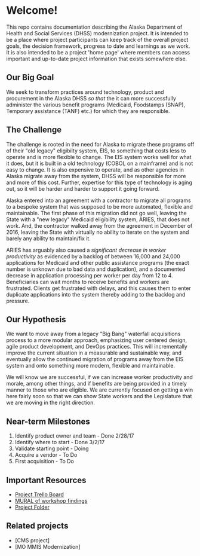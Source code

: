 # Welcome!
This repo contains documentation describing the Alaska Department of Health and Social Services (DHSS) modernization project. It is intended to be a place where project participants can keep track of the overall project goals, the decision framework, progress to date and learnings as we work. It is also intended to be a project 'home page' where members can access important and up-to-date project information that exists somewhere else.

## Our Big Goal
We seek to transform practices around technology, product and procurement in the Alaska DHSS _so that_ the it can more successfully administer the various benefit programs (Medicaid, Foodstamps (SNAP), Temporary assistance (TANF) etc.) for which they are responsible.

## The Challenge
The challenge is rooted in the need for Alaska to migrate these programs off of their "old legacy" eligibilty system, EIS, to something that costs less to operate and is more flexible to change. The EIS system works well for what it does, but it is built in a old technology (COBOL on a mainframe) and is not easy to change. It is also expensive to operate, and as other agencies in Alaska migrate away from the system, DHSS will be responsible for more and more of this cost. Further, expertise for this type of technology is aging out, so it will be harder and harder to support it going forward.

Alaska entered into an agreement with a contractor to migrate all programs to a bespoke system that was supposed to be more automated, flexible and maintainable. The first phase of this migration did not go well, leaving the State with a "new legacy" Medicaid eligibility system, ARIES, that does not work. And, the contractor walked away from the agreement in December of 2016, leaving the State with virtually no ability to iterate on the system and barely any ability to maintain/fix it.

ARIES has arguably also caused a _significant decrease in worker productivity_ as evidenced by a backlog of between 16,000 and 24,000 applications for Medicaid and other public assistance programs (the exact number is unknown due to bad data and duplication), and a documented decrease in application processing per worker per day from 12 to 4. Beneficiaries can wait months to receive benefits and workers are frustrated. Clients get frustrated with delays, and this causes them to enter duplicate applications into the system thereby adding to the backlog and pressure. 

## Our Hypothesis
We want to move away from a legacy "Big Bang" waterfall acquisitions process to a more modular approach, emphasizing user centered design, agile product development, and DevOps practices. This will incrementally improve the current situation in a measurable and sustainable way, and eventually allow the continued migration of programs away from the EIS system and onto something more modern, flexible and maintainable.

We will know we are successful, if we can increase worker productivity and morale, among other things, and if benefits are being provided in a timely manner to those who are eligible. We are currently focused on getting a win here fairly soon so that we can show State workers and the Legislature that we are moving in the right direction.

## Near-term Milestones
1. Identify product owner and team - Done 2/28/17
2. Identify where to start - Done 3/2/17
3. Validate starting point - Doing
4. Acquire a vendor - To Do
5. First acquisition - To Do

## Important Resources
* [Project Trello Board](https://trello.com/b/siAFtoWJ/alaska-medicaid-eligibility-information-system-replacement-eis-r-project)
* [MURAL of workshop findings](https://docs.google.com/document/d/19PW2JzmObV8_yUES8CwDpBE7-fVJVf0R-HN7JQff310/edit)
* [Project Folder](https://drive.google.com/drive/u/0/folders/0B4B0xeCMEaFyYmE0VFhTR3lTSms)

## Related projects
* [CMS project]
* [MO MMIS Modernization]
